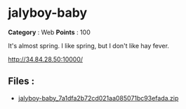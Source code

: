 # jalyboy-baby

**Category** : Web
**Points** : 100

It's almost spring. I like spring, but I don't like hay fever.

http://34.84.28.50:10000/


## Files : 
 - [jalyboy-baby_7a1dfa2b72cd021aa085071bc93efada.zip](./jalyboy-baby_7a1dfa2b72cd021aa085071bc93efada.zip)


